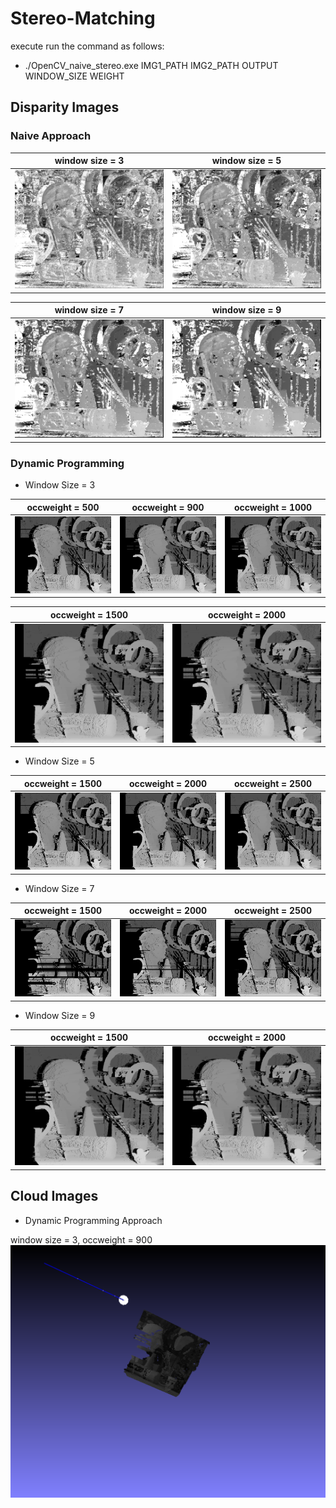 # Stereo-Matching
execute run the command as follows:
* ./OpenCV_naive_stereo.exe IMG1_PATH IMG2_PATH OUTPUT WINDOW_SIZE WEIGHT



## Disparity Images
### Naive Approach
window size = 3 | window size = 5 
:-: | :-:
![naive](https://github.com/SohilZidan/Stereo-Matching/blob/master/data/output_naiveParams%20windsize3-occweight1000.000000.png) | ![naive](https://github.com/SohilZidan/Stereo-Matching/blob/master/data/output_naiveParams%20windsize5-occweight1500.000000.png)

window size = 7 | window size = 9 
:-: | :-:
![naive](https://github.com/SohilZidan/Stereo-Matching/blob/master/data/output_naiveParams%20windsize7-occweight1500.000000.png) | ![naive](https://github.com/SohilZidan/Stereo-Matching/blob/master/data/output_naiveParams%20windsize9-occweight1500.000000.png)


### Dynamic Programming
* Window Size = 3

occweight = 500 | occweight = 900 | occweight = 1000
:-: | :-: | :-:
![DP](https://github.com/SohilZidan/Stereo-Matching/blob/master/data/output_DP_leftParams%20windsize3-occweight500.000000.png) | ![DP](https://github.com/SohilZidan/Stereo-Matching/blob/master/data/output_DP_leftParams%20windsize3-occweight900.000000.png) | ![DP](https://github.com/SohilZidan/Stereo-Matching/blob/master/data/output_DP_leftParams%20windsize3-occweight1000.000000.png)

occweight = 1500 | occweight = 2000
:-: | :-:
![DP](https://github.com/SohilZidan/Stereo-Matching/blob/master/data/output_DP_leftParams%20windsize3-occweight1500.000000.png) | ![DP](https://github.com/SohilZidan/Stereo-Matching/blob/master/data/output_DP_leftParams%20windsize3-occweight2000.000000.png)

* Window Size = 5

occweight = 1500 | occweight = 2000 | occweight = 2500
:-: | :-: | :-:
![DP](https://github.com/SohilZidan/Stereo-Matching/blob/master/data/output_DP_leftParams%20windsize5-occweight1500.000000.png) | ![DP](https://github.com/SohilZidan/Stereo-Matching/blob/master/data/output_DP_leftParams%20windsize5-occweight2000.000000.png) | ![DP](https://github.com/SohilZidan/Stereo-Matching/blob/master/data/output_DP_leftParams%20windsize5-occweight2500.000000.png)

* Window Size = 7

occweight = 1500 | occweight = 2000 | occweight = 2500
:-: | :-: | :-:
![DP](https://github.com/SohilZidan/Stereo-Matching/blob/master/data/output_DP_leftParams%20windsize7-occweight1500.000000.png) | ![DP](https://github.com/SohilZidan/Stereo-Matching/blob/master/data/output_DP_leftParams%20windsize7-occweight2000.000000.png) | ![DP](https://github.com/SohilZidan/Stereo-Matching/blob/master/data/output_DP_leftParams%20windsize7-occweight2500.000000.png)

* Window Size = 9

occweight = 1500 | occweight = 2000
:-: | :-:
![DP](https://github.com/SohilZidan/Stereo-Matching/blob/master/data/output_DP_leftParams%20windsize3-occweight1500.000000.png) | ![DP](https://github.com/SohilZidan/Stereo-Matching/blob/master/data/output_DP_leftParams%20windsize3-occweight2000.000000.png)

## Cloud Images
* Dynamic Programming Approach

window size = 3, occweight = 900
![DP-3-900](https://github.com/SohilZidan/Stereo-Matching/blob/master/data/snapshot00.png)
